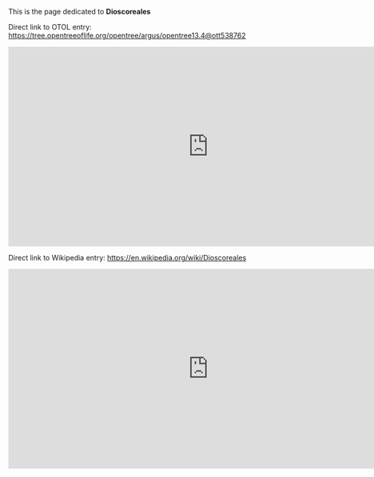 This is the page dedicated to **Dioscoreales**


Direct link to OTOL entry: https://tree.opentreeoflife.org/opentree/argus/opentree13.4@ott538762



<html>
    <body>
    <iframe src="https://tree.opentreeoflife.org/opentree/argus/opentree13.4@ott538762"
    width="800" height="400" frameborder="0" allowfullscreen> </iframe>
    </body>
</html>
    


Direct link to Wikipedia entry: https://en.wikipedia.org/wiki/Dioscoreales



<html>
    <body>
    <iframe src="https://en.wikipedia.org/wiki/Dioscoreales"
    width="800" height="400" frameborder="0" allowfullscreen> </iframe>
    </body>
</html>
    
